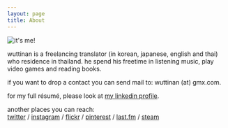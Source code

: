 ```yaml
---
layout: page
title: About
---
```


![it's me!](http://wuttinan.com/me200.jpg)

wuttinan is a freelancing translator (in korean, japanese, english and thai) who residence in thailand.  he spend his freetime in listening music, play video games and reading books.

if you want to drop a contact you can send mail to:
wuttinan (at) gmx.com.

for my full résumé, please look at [my linkedin profile](http://www.linkedin.com/in/wuttinan).

another places you can reach:  
[twitter](http://twitter.com/wuttinan) / [instagram](http://instagr.am/wuttinanp) / [flickr](http://flickr.com/photos/eszett) / [pinterest](http://pinterest.com/wuttinan) / [last.fm](http://last.fm/user/ping880727) / [steam](http://steamcommunity.com/id/wuttinan)
